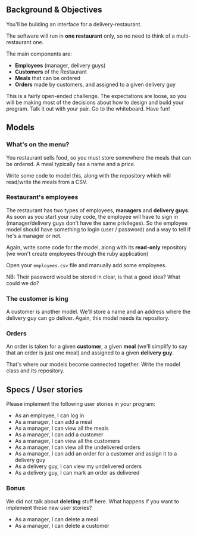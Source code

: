 ## Background & Objectives

You'll be building an interface for a delivery-restaurant.

The software will run in **one restaurant** only, so no need to think of a multi-restaurant one.

The main components are:

- **Employees** (manager, delivery guys)
- **Customers** of the Restaurant
- **Meals** that can be ordered
- **Orders** made by customers, and assigned to a given delivery guy

This is a fairly open-ended challenge. The expectations are loose, so you will be making most of the decisions about how to design and build your program. Talk it out with your pair. Go to the whiteboard. Have fun!

## Models

### What's on the menu?

You restaurant sells food, so you must store somewhere the meals that can be ordered.
A meal typically has a name and a price.

Write some code to model this, along with the repository which will read/write the meals from a CSV.

### Restaurant's employees

The restaurant has two types of employees, **managers** and **delivery guys**.
As soon as you start your ruby code, the employee will have to sign in (manager/delivery guys
don't have the same privileges). So the employee model should have something to login (user / password)
and a way to tell if he's a manager or not.

Again, write some code for the model, along with its **read-only** repository (we won't create
employees through the ruby application)

Open your `employees.csv` file and manually add some employees.

NB: Their password would be stored in clear, is that a good idea? What could we do?

### The customer is king

A customer is another model. We'll store a name and an address where the delivery guy can go deliver.
Again, this model needs its repository.

### Orders

An order is taken for a given **customer**, a given **meal** (we'll simplify to say that
an order is just one meal) and assigned to a given **delivery guy**.

That's where our models become connected together. Write the model class and its repository.

## Specs / User stories

Please implement the following user stories in your program:

- As an employee, I can log in
- As a manager, I can add a meal
- As a manager, I can view all the meals
- As a manager, I can add a customer
- As a manager, I can view all the customers
- As a manager, I can view all the undelivered orders
- As a manager, I can add an order for a customer and assign it to a delivery guy
- As a delivery guy, I can view my undelivered orders
- As a delivery guy, I can mark an order as delivered

### Bonus

We did not talk about **deleting** stuff here. What happens if you want to implement these new user stories?

- As a manager, I can delete a meal
- As a manager, I can delete a customer

